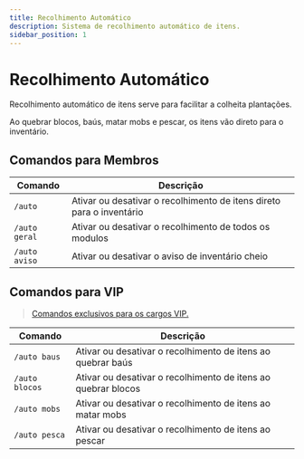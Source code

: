 ```yaml
---
title: Recolhimento Automático
description: Sistema de recolhimento automático de itens.
sidebar_position: 1
---
```


# Recolhimento Automático

Recolhimento automático de itens serve para facilitar a colheita plantações.

Ao quebrar blocos, baús, matar mobs e pescar, os itens vão direto para o inventário.

## Comandos para Membros

| Comando | Descrição |
| ------- | --------- |
| `/auto` | Ativar ou desativar o recolhimento de itens direto para o inventário |
| `/auto geral` | Ativar ou desativar o recolhimento de todos os modulos |
| `/auto aviso` | Ativar ou desativar o aviso de inventário cheio |

## Comandos para VIP

> [Comandos exclusivos para os cargos VIP.](../vip.md)

| Comando | Descrição |
| ------- | --------- |
| `/auto baus` | Ativar ou desativar o recolhimento de itens ao quebrar baús |
| `/auto blocos` | Ativar ou desativar o recolhimento de itens ao quebrar blocos |
| `/auto mobs` | Ativar ou desativar o recolhimento de itens ao matar mobs  |
| `/auto pesca` | Ativar ou desativar o recolhimento de itens ao pescar |

